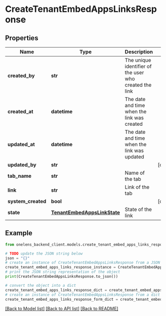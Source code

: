 # CreateTenantEmbedAppsLinksResponse


## Properties

Name | Type | Description | Notes
------------ | ------------- | ------------- | -------------
**created_by** | **str** | The unique identifier of the user who created the link | 
**created_at** | **datetime** | The date and time when the link was created | 
**updated_at** | **datetime** | The date and time when the link was updated | 
**updated_by** | **str** |  | [optional] 
**tab_name** | **str** | Name of the tab | 
**link** | **str** | Link of the tab | 
**system_created** | **bool** |  | [optional] 
**state** | [**TenantEmbedAppsLinkState**](TenantEmbedAppsLinkState.md) | State of the link | 

## Example

```python
from onelens_backend_client.models.create_tenant_embed_apps_links_response import CreateTenantEmbedAppsLinksResponse

# TODO update the JSON string below
json = "{}"
# create an instance of CreateTenantEmbedAppsLinksResponse from a JSON string
create_tenant_embed_apps_links_response_instance = CreateTenantEmbedAppsLinksResponse.from_json(json)
# print the JSON string representation of the object
print(CreateTenantEmbedAppsLinksResponse.to_json())

# convert the object into a dict
create_tenant_embed_apps_links_response_dict = create_tenant_embed_apps_links_response_instance.to_dict()
# create an instance of CreateTenantEmbedAppsLinksResponse from a dict
create_tenant_embed_apps_links_response_form_dict = create_tenant_embed_apps_links_response.from_dict(create_tenant_embed_apps_links_response_dict)
```
[[Back to Model list]](../README.md#documentation-for-models) [[Back to API list]](../README.md#documentation-for-api-endpoints) [[Back to README]](../README.md)


